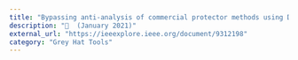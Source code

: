 ```yaml
---
title: "Bypassing anti-analysis of commercial protector methods using DBI tools"
description: "📰  (January 2021)"
external_url: "https://ieeexplore.ieee.org/document/9312198"
category: "Grey Hat Tools"
---
```

